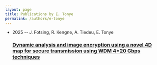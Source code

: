 ```yaml
---
layout: page
title: Publications by E. Tonye
permalink: /authors/e-tonye
---
```


<ul class="post-list">
<li><span class='post-meta'>2025 -- J. Fotsing, R. Kengne, A. Tiedeu, E. Tonye</span><h3><a class='post-link' href="{{ site.baseurl }}/dynamic-analysis-and-image-encryption-using-a-novel-4d-map-for-secure-transmission-using-wdm-4-20-gbps-techniques">Dynamic analysis and image encryption using a novel 4D map for secure transmission using WDM 4*20 Gbps techniques</a></h3></li>

</ul>
